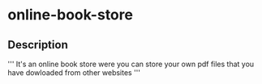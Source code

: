 # online-book-store
## Description
''' 
  It's an online book store were you can store your own pdf files that you have dowloaded
  from other websites
'''
